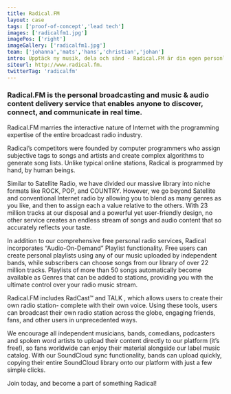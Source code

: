 ```yaml
---
title: Radical.FM
layout: case
tags: ['proof-of-concept','lead tech']
images: ['radicalfm1.jpg']
imagePos: ['right']
imageGallery: ['radicalfm1.jpg']
team: ['johanna','mats','hans','christian','johan']
intro: Upptäck ny musik, dela och sänd - Radical.FM är din egen personliga webbradiokanal
siteurl: http://www.radical.fm.
twitterTag: 'radicalfm'
---
```


### Radical.FM is the personal broadcasting and music & audio content delivery service that enables anyone to discover, connect, and communicate in real time.

Radical.FM marries the interactive nature of Internet with the programming expertise of the entire broadcast radio industry.

Radical’s competitors were founded by computer programmers who assign subjective tags to songs and artists and create complex algorithms to generate song lists. Unlike typical online stations, Radical is programmed by hand, by human beings.

Similar to Satellite Radio, we have divided our massive library into niche formats like ROCK, POP, and COUNTRY. However, we go beyond Satellite and conventional Internet radio by allowing you to blend as many genres as you like, and then to assign each a value relative to the others. With 23 million tracks at our disposal and a powerful yet user-friendly design, no other service creates an endless stream of songs and audio content that so accurately reflects your taste.

In addition to our comprehensive free personal radio services, Radical incorporates “Audio-On-Demand” Playlist functionality. Free users can create personal playlists using any of our music uploaded by independent bands, while subscribers can choose songs from our library of over 22 million tracks. Playlists of more than 50 songs automatically become available as Genres that can be added to stations, providing you with the ultimate control over your radio music stream.

Radical.FM includes RadCast™ and TALK , which allows users to create their own radio station- complete with their own voice. Using these tools, users can broadcast their own radio station across the globe, engaging friends, fans, and other users in unprecedented ways.

We encourage all independent musicians, bands, comedians, podcasters and spoken word artists to upload their content directly to our platform (it’s free!), so fans worldwide can enjoy their material alongside our label music catalog. With our SoundCloud sync functionality, bands can upload quickly, copying their entire SoundCloud library onto our platform with just a few simple clicks.

Join today, and become a part of something Radical!


